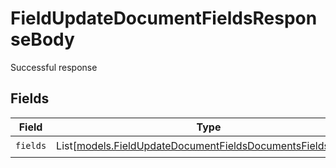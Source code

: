 # FieldUpdateDocumentFieldsResponseBody

Successful response


## Fields

| Field                                                                                                                      | Type                                                                                                                       | Required                                                                                                                   | Description                                                                                                                |
| -------------------------------------------------------------------------------------------------------------------------- | -------------------------------------------------------------------------------------------------------------------------- | -------------------------------------------------------------------------------------------------------------------------- | -------------------------------------------------------------------------------------------------------------------------- |
| `fields`                                                                                                                   | List[[models.FieldUpdateDocumentFieldsDocumentsFieldsFields](../models/fieldupdatedocumentfieldsdocumentsfieldsfields.md)] | :heavy_check_mark:                                                                                                         | N/A                                                                                                                        |